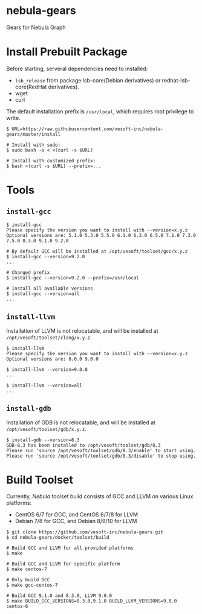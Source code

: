 # nebula-gears
Gears for Nebula Graph

# Install Prebuilt Package

Before starting, serveral dependencies need to installed:
 * `lsb_release` from package lsb-core(Debian derivatives) or redhat-lsb-core(RedHat derivatives).
 * wget
 * curl

The default installation prefix is `/usr/local`, which requires root privilege to write.

```shell
$ URL=https://raw.githubusercontent.com/vesoft-inc/nebula-gears/master/install

# Install with sudo:
$ sudo bash -s < <(curl -s $URL)

# Install with customized prefix:
$ bash <(curl -s $URL) --prefix=...
```

# Tools

## `install-gcc`
```shell
$ install-gcc
Please specify the version you want to install with --version=x.y.z
Optional versions are: 5.1.0 5.3.0 5.5.0 6.1.0 6.3.0 6.5.0 7.1.0 7.3.0 7.5.0 8.3.0 9.1.0 9.2.0

# By default GCC will be installed at /opt/vesoft/toolset/gcc/x.y.z
$ install-gcc --version=9.2.0
...

# Changed prefix
$ install-gcc --version=9.2.0 --prefix=/usr/local

# Install all available versions
$ install-gcc --version=all
...
```

## `install-llvm`
Installation of LLVM is not relocatable, and will be installed at `/opt/vesoft/toolset/clang/x.y.z`.
```shell
$ install-llvm
Please specify the version you want to install with --version=x.y.z
Optional versions are: 8.0.0 9.0.0

$ install-llvm --version=9.0.0
...

$ install-llvm --version=all
...
```


## `install-gdb`
Installation of GDB is not relocatable, and will be installed at `/opt/vesoft/toolset/gdb/x.y.z`.
```shell
$ install-gdb --version=8.3
GDB-8.3 has been installed to /opt/vesoft/toolset/gdb/8.3
Please run 'source /opt/vesoft/toolset/gdb/8.3/enable' to start using.
Please run 'source /opt/vesoft/toolset/gdb/8.3/disable' to stop using.
```

# Build Toolset
Currently, _Nebula_ toolset build consists of GCC and LLVM on various Linux platforms:
  * CentOS 6/7 for GCC, and CentOS 6/7/8 for LLVM
  * Debian 7/8 for GCC, and Debian 8/9/10 for LLVM

```shell
$ git clone https://github.com/vesoft-inc/nebula-gears.git
$ cd nebula-gears/docker/toolset/build

# Build GCC and LLVM for all provided platforms
$ make

# Build GCC and LLVM for specific platform
$ make centos-7

# Only build GCC
$ make gcc-centos-7

# Build GCC 9.1.0 and 8.3.0, LLVM 9.0.0
$ make BUILD_GCC_VERSIONS=8.3.0,9.1.0 BUILD_LLVM_VERSIONS=9.0.0 centos-6
```

